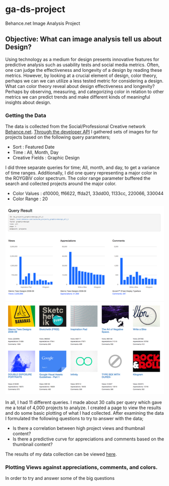 ga-ds-project
=============

Behance.net Image Analysis Project

Objective: 
What can image analysis tell us about Design?
-------------------------------------------------------- 

Using technology as a medium for design presents innovative features for predictive analysis such as usability tests and social media metrics. Often, one can judge the effectiveness and longevity of a design by reading these metrics. However, by looking at a crucial element of design, color theory, perhaps we can we can utilize a less tested metric for considering a design. What can color theory reveal about design effectiveness and longevity? Perhaps by observing, measuring, and categorizing color in relation to other metrics we can predict trends and make different kinds of meaningful insights about design.

### Getting the Data

The data is collected from the Social/Professional Creative network [Behance.net][1]. [Through the developer API][2] I gathered sets of images for for projects based on the following query parameters;

* Sort            : Featured Date
* Time            : All, Month, Day
* Creative Fields : Graphic Design

I did three separate queries for time; All, month, and day, to get a variance of time ranges. Additionally, I did one query representing a major color in the ROYGBIV color spectrum. The color range parameter buffered the search and collected projects around the major color. 

* Color Values : d10000, ff6622, ffda21, 33dd00, 1133cc, 220066, 330044
* Color Range  : 20

![Results of the Query Analysis][queryresult]
![Thumbnail of Collected Projects][projects]

In all, I had 11 different queries. I made about 30 calls per query which gave me a total of 4,000 projects to analyze. I created a page to view the results and do some basic plotting of what I had collected. After examining the data I formulated the following questions to try to answer with the data;

* Is there a correlation between high project views and thumbnail content?
* Is there a predictive curve for appreciations and comments based on the thumbnail content?

The results of my data collection can be viewed [here][9].

### Plotting Views against appreciations, comments, and colors.

In order to try and answer some of the big questions

[1]: https://www.behance.net/                                                                      "Behance.net"
[2]: https://www.behance.net/dev                                                                   "Behance Developer API"
[3]: http://www.oesmith.co.uk/morris.js/index.html                                                 "Morris.js"
[4]: http://www.xarg.org/project/jquery-color-plugin-xcolor/                                       "jQuery color plugin xcolor"
[5]: https://chrome.google.com/webstore/detail/jsonview/chklaanhfefbnpoihckbnefhakgolnmc?hl=en     "Chrome JSONView"
[6]: http://flask.pocoo.org/                                                                       "Flask Python Framework"
[7]: http://stackoverflow.com/questions/3241929/python-find-dominant-most-common-color-in-an-image "Extracting Image Clusters Using PIL and Scipy's cluster package."
[8]: http://acko.net/blog/farbtastic-jquery-color-picker-plug-in/                                  "Farbtastic Color Picker"
[9]: http://expbehance.devonhirth.com/                                                             "Behance Data Collection Results"

[queryresult]: queryresult.png                   "Results of the Query Analysis"
[projects]: projects.png                         "Thumbnail of Collected Projects"
[projectcoloranalysis]: projectcoloranalysis.png "Project Color Analysis"